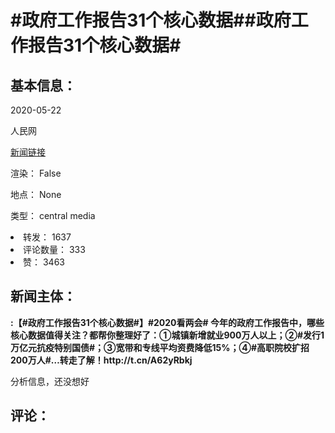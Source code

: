 <html>
 <body>
  <h1 id="title">
   #政府工作报告31个核心数据##政府工作报告31个核心数据#
  </h1>
  <div id="basic_info">
   <h2 id="default h2">
    基本信息：
   </h2>
   <p id="time">
    2020-05-22
   </p>
   <p id="author">
    人民网
   </p>
   <p id="src">
    <a href="https://weibo.cn/comment/J35oJfGxu">
     新闻链接
    </a>
   </p>
   <p id="is_rendered">
    渲染： False
   </p>
   <p id="location">
    地点： None
   </p>
   <p id="news_type">
    类型： central media
   </p>
  </div>
  <div id="attrs">
   <li id_no="repost">
    转发： 1637
   </li>
   <li id_no="comment_number">
    评论数量： 333
   </li>
   <li id_no="attitude">
    赞： 3463
   </li>
  </div>
  <div id="article">
   <h2 id="default h2">
    新闻主体：
   </h2>
   <p id="lead">
    <strong>
     :【#政府工作报告31个核心数据#】#2020看两会# 今年的政府工作报告中，哪些核心数据值得关注？都帮你整理好了：①城镇新增就业900万人以上；②#发行1万亿元抗疫特别国债#；③宽带和专线平均资费降低15%；④#高职院校扩招200万人#…转走了解！http://t.cn/A62yRbkj
    </strong>
   </p>
   <div id="main_text">
   </div>
  </div>
  <div id="analyse_info">
   分析信息，还没想好
  </div>
  <div id="comments">
   <h2 id="default h2">
    评论：
   </h2>
  </div>
 </body>
</html>